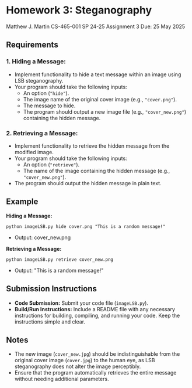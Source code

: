 # Homework 3: Steganography

Matthew J. Martin
CS-465-001 SP 24-25
Assignment 3
Due: 25 May 2025

## Requirements

### 1. Hiding a Message:
- Implement functionality to hide a text message within an image using LSB steganography.
- Your program should take the following inputs:
  - An option (`"hide"`).
  - The image name of the original cover image (e.g., `"cover.png"`).
  - The message to hide.
  - The program should output a new image file (e.g., `"cover_new.png"`) containing the hidden message.

### 2. Retrieving a Message:
- Implement functionality to retrieve the hidden message from the modified image.
- Your program should take the following inputs:
  - An option (`"retrieve"`).
  - The name of the image containing the hidden message (e.g., `"cover_new.png"`).
- The program should output the hidden message in plain text.

## Example

**Hiding a Message:**
```
python imageLSB.py hide cover.png "This is a random message!"
```
- Output: cover_new.png

**Retrieving a Message:**
```
python imageLSB.py retrieve cover_new.png
```
- Output: "This is a random message!"

## Submission Instructions

- **Code Submission:** Submit your code file (`imageLSB.py`).
- **Build/Run Instructions:** Include a README file with any necessary instructions for building, compiling, and running your code. Keep the instructions simple and clear.

## Notes

- The new image (`cover_new.jpg`) should be indistinguishable from the original cover image (`cover.jpg`) to the human eye, as LSB steganography does not alter the image perceptibly.
- Ensure that the program automatically retrieves the entire message without needing additional parameters.
